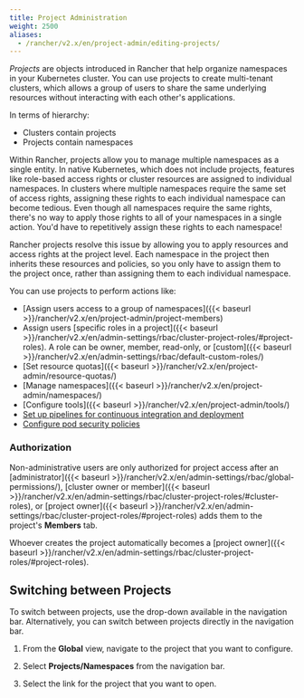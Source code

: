 ```yaml
---
title: Project Administration
weight: 2500
aliases:
  - /rancher/v2.x/en/project-admin/editing-projects/
---
```


_Projects_ are objects introduced in Rancher that help organize namespaces in your Kubernetes cluster. You can use projects to create multi-tenant clusters, which allows a group of users to share the same underlying resources without interacting with each other's applications.

In terms of hierarchy:

- Clusters contain projects
- Projects contain namespaces

Within Rancher, projects allow you to manage multiple namespaces as a single entity. In native Kubernetes, which does not include projects, features like role-based access rights or cluster resources are assigned to individual namespaces. In clusters where multiple namespaces require the same set of access rights, assigning these rights to each individual namespace can become tedious. Even though all namespaces require the same rights, there's no way to apply those rights to all of your namespaces in a single action. You'd have to repetitively assign these rights to each namespace!

Rancher projects resolve this issue by allowing you to apply resources and access rights at the project level. Each namespace in the project then inherits these resources and policies, so you only have to assign them to the project once, rather than assigning them to each individual namespace.

You can use projects to perform actions like:

- [Assign users access to a group of namespaces]({{< baseurl >}}/rancher/v2.x/en/project-admin/project-members)
- Assign users [specific roles in a project]({{< baseurl >}}/rancher/v2.x/en/admin-settings/rbac/cluster-project-roles/#project-roles). A role can be owner, member, read-only, or [custom]({{< baseurl >}}/rancher/v2.x/en/admin-settings/rbac/default-custom-roles/)
- [Set resource quotas]({{< baseurl >}}/rancher/v2.x/en/project-admin/resource-quotas/)
- [Manage namespaces]({{< baseurl >}}/rancher/v2.x/en/project-admin/namespaces/)
- [Configure tools]({{< baseurl >}}/rancher/v2.x/en/project-admin/tools/)
- [Set up pipelines for continuous integration and deployment]({{<baseurl>}}/rancher/v2.x/en/project-admin/pipelines)
- [Configure pod security policies]({{<baseurl>}}/rancher/v2.x/en/project-admin/pod-security-policies)

### Authorization

Non-administrative users are only authorized for project access after an [administrator]({{< baseurl >}}/rancher/v2.x/en/admin-settings/rbac/global-permissions/), [cluster owner or member]({{< baseurl >}}/rancher/v2.x/en/admin-settings/rbac/cluster-project-roles/#cluster-roles), or [project owner]({{< baseurl >}}/rancher/v2.x/en/admin-settings/rbac/cluster-project-roles/#project-roles) adds them to the project's **Members** tab.

Whoever creates the project automatically becomes a [project owner]({{< baseurl >}}/rancher/v2.x/en/admin-settings/rbac/cluster-project-roles/#project-roles).

## Switching between Projects

To switch between projects, use the drop-down available in the navigation bar. Alternatively, you can switch between projects directly in the navigation bar.

1. From the **Global** view, navigate to the project that you want to configure.

1. Select **Projects/Namespaces** from the navigation bar.

1. Select the link for the project that you want to open.
